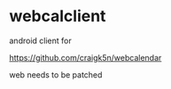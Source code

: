 # webcalclient

android client for

https://github.com/craigk5n/webcalendar


web needs to be patched